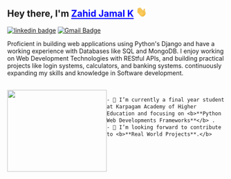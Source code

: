 <h2>Hey there, I'm <a style="color: blue !important" href="https://github.com/ZahidJamal-web/">Zahid Jamal K</a> <img  src="https://raw.githubusercontent.com/ABSphreak/ABSphreak/master/gifs/Hi.gif" width="25px"></h2>

[![linkedin badge](https://img.shields.io/badge/ZahidJamal?style=flat&logo=linkedin)](https://www.linkedin.com/in/zahid-jamal)
[![Gmail Badge](https://img.shields.io/badge/zahdjamal4027@gmail.com-1d8c19?style=flat&logo=Gmail&logoColor=red)](mailto:zahdjamal4027@gmail.com)

Proficient in building web applications using Python's Django and have a working experience with Databases like SQL and MongoDB. I enjoy working on Web Development Technologies with REStful APIs, and building practical projects like login systems, calculators, and banking systems. continuously expanding my skills and knowledge in Software development. 

<br>
<img align='left' src="https://media4.giphy.com/media/qgQUggAC3Pfv687qPC/giphy.gif" width="230" height="190">

    - 🌱 I’m currently a final year student at Karpagam Academy of Higher Education and focusing on <b>**Python Web Developments Frameworks**</b> .
    - 💬 I’m looking forward to contribute to <b>**Real World Projects**.</b>
